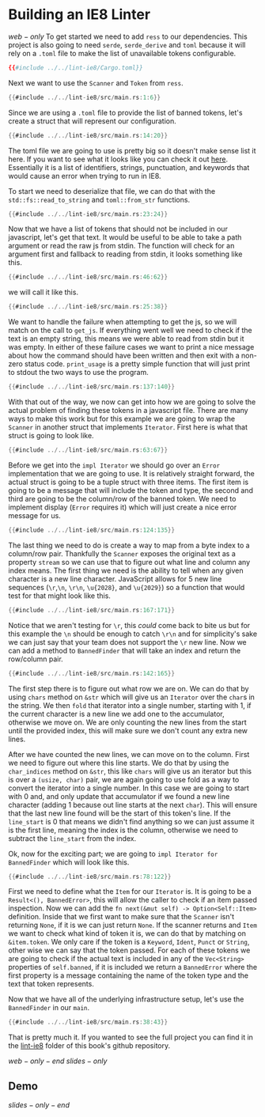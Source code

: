 # Building an IE8 Linter
$web-only$
To get started we need to add `ress` to our dependencies. This project is also going to need `serde`, `serde_derive` and `toml` because it will rely on a `.toml` file to make the list of unavailable tokens configurable.

```toml
{{#include ../../lint-ie8/Cargo.toml}}
```
Next we want to use the `Scanner` and `Token` from `ress`.

```rust
{{#include ../../lint-ie8/src/main.rs:1:6}}
```
Since we are using a `.toml` file to provide the list of banned tokens, let's create a struct that will represent our configuration.

```rust
{{#include ../../lint-ie8/src/main.rs:14:20}}
```

The toml file we are going to use is pretty big so it doesn't make sense list it here. If you want to see what it looks like you can check it out [here](../a.appendix/ie-8-banned.md). Essentially it is a list of identifiers, strings, punctuation, and keywords that would cause an error when trying to run in IE8.

To start we need to deserialize that file, we can do that with the `std::fs::read_to_string` and `toml::from_str` functions.

```rust
{{#include ../../lint-ie8/src/main.rs:23:24}}
```

Now that we have a list of tokens that should not be included in our javascript, let's get that text. It would be useful to be able to take a path argument or read the raw js from stdin. The function will check for an argument first and fallback to reading from stdin, it looks something like this.

```rust
{{#include ../../lint-ie8/src/main.rs:46:62}}
```

we will call it like this.

```rust
{{#include ../../lint-ie8/src/main.rs:25:38}}
```

We want to handle the failure when attempting to get the js, so we will match on the call to `get_js`. If everything went well we need to check if the text is an empty string, this means we were able to read from stdin but it was empty. In either of these failure cases we want to print a nice message about how the command should have been written and then exit with a non-zero status code. `print_usage` is a pretty simple function that will just print to stdout the two ways to use the program.

```rust
{{#include ../../lint-ie8/src/main.rs:137:140}}
```

With that out of the way, we now can get into how we are going to solve the actual problem of finding these tokens in a javascript file. There are many ways to make this work but for this example we are going to wrap the `Scanner` in another struct that implements `Iterator`. First here is what that struct is going to look like.

```rust
{{#include ../../lint-ie8/src/main.rs:63:67}}
```

Before we get into the `impl Iterator` we should go over an `Error` implementation that we are going to use. It is relatively straight forward, the actual struct is going to be a tuple struct with three items. The first item is going to be a message that will include the token and type, the second and third are going to be the column/row of the banned token. We need to implement display (`Error` requires it) which will just create a nice error message for us.

```rust
{{#include ../../lint-ie8/src/main.rs:124:135}}
```

The last thing we need to do is create a way to map from a byte index to a column/row pair. Thankfully the `Scanner` exposes the original text as a property `stream` so we can use that to figure out what line and column any index means. The first thing we need is the ability to tell when any given character is a new line character. JavaScript allows for 5 new line sequences (`\r`,`\n`, `\r\n`, `\u{2028}`, and `\u{2029}`) so a function that would test for that might look like this.

```rust
{{#include ../../lint-ie8/src/main.rs:167:171}}
```

Notice that we aren't testing for `\r`, this _could_ come back to bite us but for this example the `\n` should be enough to catch `\r\n` and for simplicity's sake we can just say that your team does not support the `\r` new line. Now we can add a method to `BannedFinder` that will take an index and return the row/column pair.

```rust
{{#include ../../lint-ie8/src/main.rs:142:165}}
```

The first step there is to figure out what row we are on. We can do that by using `chars` method on `&str` which will give us an `Iterator` over the `char`s in the string. We then `fold` that iterator into a single number, starting with 1, if the current character is a new line we add one to the accumulator, otherwise we move on. We are only counting the new lines from the start until the provided index, this will make sure we don't count any extra new lines.

After we have counted the new lines, we can move on to the column. First we need to figure out where this line starts. We do that by using the `char_indices` method on `&str`, this like `chars` will give us an iterator but this is over a `(usize, char)` pair, we are again going to use fold as a way to convert the iterator into a single number. In this case we are going to start with 0 and, and only update that accumulator if we found a new line character (adding 1 because out line starts at the next `char`). This will ensure that the last new line found will be the start of this token's line. If the `line_start` is 0 that means we didn't find anything so we can just assume it is the first line, meaning the index is the column, otherwise we need to subtract the `line_start` from the index.

Ok, now for the exciting part; we are going to `impl Iterator for BannedFinder` which will look like this.

```rust
{{#include ../../lint-ie8/src/main.rs:78:122}}
```

First we need to define what the `Item` for our `Iterator` is. It is going to be a `Result<(), BannedError>`, this will allow the caller to check if an item passed inspection. Now we can add the `fn next(&mut self) -> Option<Self::Item>` definition. Inside that we first want to make sure that the `Scanner` isn't returning `None`, if it is we can just return `None`. If the scanner returns and `Item` we want to check what kind of token it is, we can do that by matching on `&item.token`.  We only care if the token is a `Keyword`, `Ident`, `Punct` or `String`, other wise we can say that the token passed. For each of these tokens we are going to check if the actual text is included in any of the `Vec<String>` properties of `self.banned`, if it is included we return a `BannedError` where the first property is a message containing the name of the token type and the text that token represents.

Now that we have all of the underlying infrastructure setup, let's use the `BannedFinder` in our `main`.

```rust
{{#include ../../lint-ie8/src/main.rs:38:43}}
```

That is pretty much it. If you wanted to see the full project you can find it in the [lint-ie8](https://github.com/FreeMasen/rusty-ecma-book/tree/master/lint-ie8) folder of this book's github repository.

$web-only-end$
$slides-only$
## Demo
$slides-only-end$